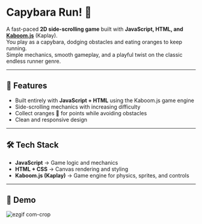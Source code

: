 # Capybara Run! 🍊

A fast-paced **2D side-scrolling game** built with **JavaScript, HTML, and [Kaboom.js](https://kaboomjs.com/)** (Kaplay).  
You play as a capybara, dodging obstacles and eating oranges to keep running.  
Simple mechanics, smooth gameplay, and a playful twist on the classic endless runner genre.  

---

## 🚀 Features
- Built entirely with **JavaScript + HTML** using the Kaboom.js game engine  
- Side-scrolling mechanics with increasing difficulty  
- Collect oranges 🍊 for points while avoiding obstacles  
- Clean and responsive design  

---

## 🛠️ Tech Stack
- **JavaScript** → Game logic and mechanics  
- **HTML + CSS** → Canvas rendering and styling  
- **Kaboom.js (Kaplay)** → Game engine for physics, sprites, and controls  

---

## 📸 Demo

![ezgif com-crop](https://github.com/user-attachments/assets/f1ef910d-3b20-4f41-ba91-6d8b1ade4e5b)
